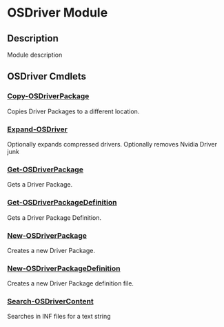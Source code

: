 ﻿---
Module Name: OSDriver
Module Guid: 882400f5-c8c3-430f-a454-17eaec20a708
Download Help Link: https://github.com/MaikKoster/TestCI//blob/master/docs/OSDriver.md
Help Version: 1.0.7.1
Locale: en-US
---

# OSDriver Module
## Description
Module description

## OSDriver Cmdlets
### [Copy-OSDriverPackage](Copy-OSDriverPackage.md)
Copies Driver Packages to a different location.

### [Expand-OSDriver](Expand-OSDriver.md)
Optionally expands compressed drivers. Optionally removes Nvidia Driver junk

### [Get-OSDriverPackage](Get-OSDriverPackage.md)
Gets a Driver Package.

### [Get-OSDriverPackageDefinition](Get-OSDriverPackageDefinition.md)
Gets a Driver Package Definition.

### [New-OSDriverPackage](New-OSDriverPackage.md)
Creates a new Driver Package.

### [New-OSDriverPackageDefinition](New-OSDriverPackageDefinition.md)
Creates a new Driver Package definition file.

### [Search-OSDriverContent](Search-OSDriverContent.md)
Searches in INF files for a text string


